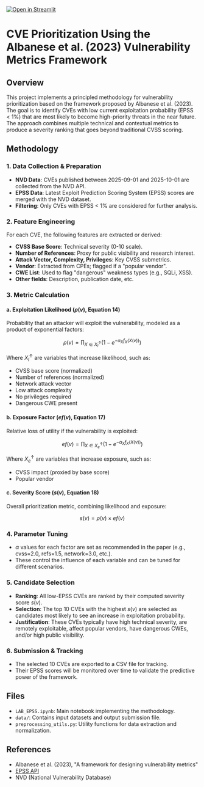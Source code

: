 [![Open in Streamlit](https://img.shields.io/badge/Open%20in-Streamlit-FF4B4B?style=for-the-badge&logo=streamlit&logoColor=white)](https://cyberlabs-epss.streamlit.app/)

# CVE Prioritization Using the Albanese et al. (2023) Vulnerability Metrics Framework

## Overview

This project implements a principled methodology for vulnerability prioritization based on the framework proposed by Albanese et al. (2023). The goal is to identify CVEs with low current exploitation probability (EPSS < 1%) that are most likely to become high-priority threats in the near future. The approach combines multiple technical and contextual metrics to produce a severity ranking that goes beyond traditional CVSS scoring.

## Methodology

### 1. Data Collection & Preparation

- **NVD Data**: CVEs published between 2025-09-01 and 2025-10-01 are collected from the NVD API.
- **EPSS Data**: Latest Exploit Prediction Scoring System (EPSS) scores are merged with the NVD dataset.
- **Filtering**: Only CVEs with EPSS < 1% are considered for further analysis.

### 2. Feature Engineering

For each CVE, the following features are extracted or derived:
- **CVSS Base Score**: Technical severity (0-10 scale).
- **Number of References**: Proxy for public visibility and research interest.
- **Attack Vector, Complexity, Privileges**: Key CVSS submetrics.
- **Vendor**: Extracted from CPEs; flagged if a "popular vendor".
- **CWE List**: Used to flag "dangerous" weakness types (e.g., SQLi, XSS).
- **Other fields**: Description, publication date, etc.

### 3. Metric Calculation

#### a. Exploitation Likelihood ($\rho(v)$, Equation 14)

Probability that an attacker will exploit the vulnerability, modeled as a product of exponential factors:

$$
\rho(v) = \prod_{X \in X^\uparrow_l} \left(1 - e^{-\alpha_X f_X(X(v))}\right)
$$

Where $X^\uparrow_l$ are variables that increase likelihood, such as:
- CVSS base score (normalized)
- Number of references (normalized)
- Network attack vector
- Low attack complexity
- No privileges required
- Dangerous CWE present

#### b. Exposure Factor ($ef(v)$, Equation 17)

Relative loss of utility if the vulnerability is exploited:

$$
ef(v) = \prod_{X \in X^\uparrow_e} \left(1 - e^{-\alpha_X f_X(X(v))}\right)
$$

Where $X^\uparrow_e$ are variables that increase exposure, such as:
- CVSS impact (proxied by base score)
- Popular vendor

#### c. Severity Score ($s(v)$, Equation 18)

Overall prioritization metric, combining likelihood and exposure:

$$
s(v) = \rho(v) \times ef(v)
$$

### 4. Parameter Tuning

- $\alpha$ values for each factor are set as recommended in the paper (e.g., cvss=2.0, refs=1.5, network=3.0, etc.).
- These control the influence of each variable and can be tuned for different scenarios.

### 5. Candidate Selection

- **Ranking**: All low-EPSS CVEs are ranked by their computed severity score $s(v)$.
- **Selection**: The top 10 CVEs with the highest $s(v)$ are selected as candidates most likely to see an increase in exploitation probability.
- **Justification**: These CVEs typically have high technical severity, are remotely exploitable, affect popular vendors, have dangerous CWEs, and/or high public visibility.

### 6. Submission & Tracking

- The selected 10 CVEs are exported to a CSV file for tracking.
- Their EPSS scores will be monitored over time to validate the predictive power of the framework.


## Files

- `LAB_EPSS.ipynb`: Main notebook implementing the methodology.
- `data/`: Contains input datasets and output submission file.
- `preprocessing_utils.py`: Utility functions for data extraction and normalization.

## References

- Albanese et al. (2023), "A framework for designing vulnerability metrics"
- [EPSS API](https://www.first.org/epss/api)
- NVD (National Vulnerability Database)


